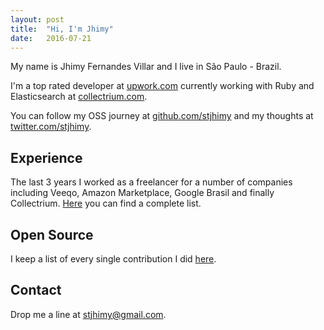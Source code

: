 ```yaml
---
layout: post
title:  "Hi, I'm Jhimy"
date:   2016-07-21
---
```


My name is Jhimy Fernandes Villar and I live in São Paulo - Brazil.

I'm a top rated developer at [upwork.com](http://upwork.com) currently working with Ruby and Elasticsearch at [collectrium.com](http://collectrium.com).

You can follow my OSS journey at [github.com/stjhimy](https://github.com/stjhimy) and my thoughts at [twitter.com/stjhimy](https://twitter.com/stjhimy).

## Experience
The last 3 years I worked as a freelancer for a number of companies including Veeqo, Amazon Marketplace, Google Brasil and finally Collectrium.
[Here](/humans.txt) you can find a complete list.

## Open Source
I keep a list of every single contribution I did [here](/humans.txt).

## Contact
Drop me a line at [stjhimy@gmail.com](mailto:stjhimy@gmail.com).
